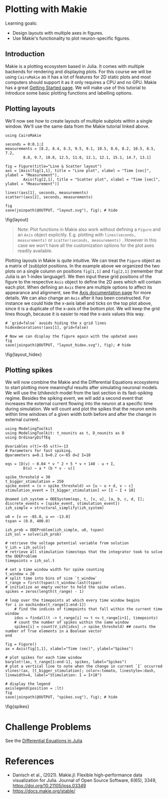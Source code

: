 <!--This file was generated, do not modify it.-->
# Plotting with Makie
Learning goals:
- Design layouts with multiple axes in figures.
- Use Makie's functionality to plot neuron-specific figures.

## Introduction
Makie is a plotting ecosystem based in Julia. It comes with multiple backends for rendering and displaying plots. For this course we will be using `CairoMakie` as it has a lot of features for 2D static plots and most computers should support it as it only requires a CPU and no GPU.
Makie has a great [Getting Started page](https://docs.makie.org/stable/tutorials/getting-started). We will make use of this tutorial to introduce some basic plotting functions and labelling options.

## Plotting layouts
We'll now see how to create layouts of multiple subplots within a single window. We'll use the same data from the Makie tutorial linked above.

````julia:ex1
using CairoMakie

seconds = 0:0.1:2
measurements = [8.2, 8.4, 6.3, 9.5, 9.1, 10.5, 8.6, 8.2, 10.5, 8.5, 7.2,
        8.8, 9.7, 10.8, 12.5, 11.6, 12.1, 12.1, 15.1, 14.7, 13.1]

fig = Figure(title="Line & Scatter layout")
axs = [Axis(fig[1,1], title = "Line plot", xlabel = "Time [sec]", ylabel = "Measurement"),
        Axis(fig[2,1], title = "Scatter plot", xlabel = "Time [sec]", ylabel = "Measurement")]

lines!(axs[1], seconds, measurements)
scatter!(axs[2], seconds, measurements)

fig
save(joinpath(@OUTPUT, "layout.svg"), fig); # hide
````

\fig{layout}

> Note: Plot functions in Makie also work without defining a `Figure` and an `Axis` object explicitly.
> E.g. plotting with `lines(seconds, measurements)` or `scatter(seconds, measurements)` .
> However in this case we won't have all the customization options for the plot axes readily available.

Plotting layouts in Makie is quite intuitive. We can treat the `Figure` object as a matrix of (sub)plot positions. In the example above we organized the two plots on a single column on positions `fig[1,1]` and `fig[2,1]` (remember that Julia is an 1-index language!).
We then input these grid positions of the figure to the respective `Axis` object to define the 2D axes which will contain each plot.
When defining an `Axis` there are multiple options to affect its appearance and alignment, see the [Axis documentation page](https://docs.makie.org/v0.21/reference/blocks/axis) for more details.
We can also change an `Axis` after it has been constructed. For instance we could hide the x-axis label and ticks on the top plot above, since it is a duplicate of the x-axis of the bottom plot. We will keep the grid lines though, because it is easier to read the x-axis values this way.

````julia:ex2
# `grid=false` avoids hiding the x grid lines
hidexdecorations!(axs[1], grid=false)

# Now we can display the figure again with the updated axes
fig
save(joinpath(@OUTPUT, "layout_hidex.svg"), fig); # hide
````

\fig{layout_hidex}

## Plotting spikes

We will now combine the Makie and the Differential Equations ecosystems to start plotting more meaningful results after simulating neuronal models.
We will use the Izhikevich model from the last section in its fast-spiking regime. Besides the spiking event, we will add a second event that increases the external current flowing into the neuron at a specific time during simulation.
We will count and plot the spikes that the neuron emits within time windows of a given width both before and after the change in external current.

````julia:ex3
using ModelingToolkit
using ModelingToolkit: t_nounits as t, D_nounits as D
using OrdinaryDiffEq

@variables v(t)=-65 u(t)=-13
# Parameters for fast spiking.
@parameters a=0.1 b=0.2 c=-65 d=2 I=10

eqs = [D(v) ~ 0.04 * v ^ 2 + 5 * v + 140 - u + I,
        D(u) ~ a * (b * v - u)]

spike_threshold = 30
t_bigger_stimulation = 250
spike_event = (v > spike_threshold) => [u ~ u + d, v ~ c]
stimulation_event = [t_bigger_stimulation] => [I ~ I + 10]

@named izh_system = ODESystem(eqs, t, [v, u], [a, b, c, d, I]; discrete_events = [spike_event, stimulation_event])
izh_simple = structural_simplify(izh_system)

u0 = [v => -65.0, u => -13.0]
tspan = (0.0, 400.0)

izh_prob = ODEProblem(izh_simple, u0, tspan)
izh_sol = solve(izh_prob)

# retrieve the voltage potential variable from solution
V_izh = izh_sol[v]
# retrieve all stimulation timesteps that the integrator took to solve the ODEProblem
timepoints = izh_sol.t

# set a time window width for spike counting
t_window = 20
# split time into bins of size `t_window`
t_range = first(tspan):t_window:last(tspan)
# initialize an empty vector to hold the spike values.
spikes = zeros(length(t_range) - 1)

# loop over the timepoints at which every time window begins
for i in eachindex(t_range[1:end-1])
    # find the indices of timepoints that fall within the current time window
    idxs = findall(t -> t_range[i] <= t <= t_range[i+1], timepoints)
    # count the number of spikes within the same window
    spikes[i] = count(V_izh[idxs] .> spike_threshold) ## counts the number of True elements in a Boolean vector
end

fig = Figure()
ax = Axis(fig[1,1], xlabel="Time (sec)", ylabel="Spikes")

# plot spikes for each time window
barplot!(ax, t_range[1:end-1], spikes, label="Spikes")
# plot a vertical line to note when the change in current `I` occurred
vlines!(ax, [t_bigger_stimulation]; color=:tomato, linestyle=:dash, linewidth=4, label="Stimulation: I = I+10")

# display the legend
axislegend(position = :lt)
fig
save(joinpath(@OUTPUT, "spikes.svg"), fig); # hide
````

\fig{spikes}

# Challenge Problems
See the [Differential Equations in Julia](./intro_diffeq/)

# References
- Danisch et al., (2021). Makie.jl: Flexible high-performance data visualization for Julia. Journal of Open Source Software, 6(65), 3349, https://doi.org/10.21105/joss.03349
- https://docs.makie.org/stable/

